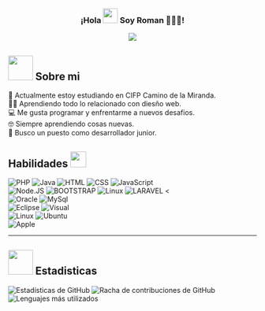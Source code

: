 <h3 align="center">¡Hola <img src = "https://raw.githubusercontent.com/MartinHeinz/MartinHeinz/master/wave.gif" width = 30px> Soy Roman 👨🏼‍💻!</h3>

  <p align="center">
  <a href="https://github.com/DenverCoder1/readme-typing-svg"><img src="https://readme-typing-svg.herokuapp.com?lines=Bienvenido+a+mi+pagina+de+GitHub;soy+estudiante+...;...+de+FP+de+Grado+Superior+de+DAW;futuro+programador+web!&center=true&width=500&height=45"></a>
</p>

<h2><picture><img src = "https://github.com/7oSkaaa/7oSkaaa/blob/main/Images/about_me.gif?raw=true" width = 50px></picture> Sobre mi </h2>
🏫 Actualmente estoy estudiando en CIFP Camino de la Miranda.<br>
🧑‍🎓 Aprendiendo todo lo relacionado con diesño web.<br>
💻 Me gusta programar y enfrentarme a nuevos desafios.<br>
🤓 Siempre aprendiendo cosas nuevas.<br>
🤔 Busco un puesto como desarrollador junior. 


<h2> Habilidades <img src = "https://media2.giphy.com/media/QssGEmpkyEOhBCb7e1/giphy.gif?cid=ecf05e47a0n3gi1bfqntqmob8g9aid1oyj2wr3ds3mg700bl&rid=giphy.gif" width = 32px> </h2>

 ![PHP](https://img.shields.io/badge/PHP-777BB4?style=for-the-badge&logo=php&logoColor=white)
 ![Java](https://img.shields.io/badge/Java-ED8B00?style=for-the-badge&logo=openjdk&logoColor=white)
  ![HTML](https://img.shields.io/badge/HTML5-E34F26?style=for-the-badge&logo=html5&logoColor=white)
   ![CSS](https://img.shields.io/badge/CSS3-1572B6?style=for-the-badge&logo=css3&logoColor=white)
    ![JavaScript](https://img.shields.io/badge/JavaScript-F7DF1E?style=for-the-badge&logo=javascript&logoColor=black) <br>
     ![Node.JS](https://img.shields.io/badge/Node.js-43853D?style=for-the-badge&logo=node.js&logoColor=white)
      ![BOOTSTRAP](https://img.shields.io/badge/Angular-DD0031?style=for-the-badge&logo=angular&logoColor=white)
      ![Linux](https://img.shields.io/badge/Bootstrap-563D7C?style=for-the-badge&logo=bootstrap&logoColor=white)
       ![LARAVEL](https://img.shields.io/badge/Laravel-FF2D20?style=for-the-badge&logo=laravel&logoColor=white) <<br>
       ![Oracle](https://img.shields.io/badge/Oracle-F80000?style=for-the-badge&logo=Oracle&logoColor=white)
       ![MySql](https://img.shields.io/badge/MySQL-005C84?style=for-the-badge&logo=mysql&logoColor=white)<br>
  ![Eclipse](https://img.shields.io/badge/Eclipse-2C2255?style=for-the-badge&logo=eclipse&logoColor=white)
   ![Visual](https://img.shields.io/badge/Visual_Studio_Code-0078D4?style=for-the-badge&logo=visual%20studio%20code&logoColor=white)<br>
       ![Linux](https://img.shields.io/badge/Linux-FCC624?style=for-the-badge&logo=linux&logoColor=black)
       ![Ubuntu](https://img.shields.io/badge/Ubuntu-E95420?style=for-the-badge&logo=ubuntu&logoColor=white)<br>
       ![Apple](https://img.shields.io/badge/Apple-MacBook_Air_M1-999999?style=for-the-badge&logo=apple&logoColor=white)
      

<hr>


<h2><picture> <img src = "https://github.com/7oSkaaa/7oSkaaa/blob/main/Images/Statistics.gif?raw=true" width = 50px>  </picture>Estadisticas</h2>
	 
![Estadísticas de GitHub](https://github-readme-stats.vercel.app/api?username=romankoc&show_icons=true&theme=dark&title_color=efdb50&locale=en)
![Racha de contribuciones de GitHub](https://github-readme-streak-stats.herokuapp.com/?user=romankoc&theme=dark)
![Lenguajes más utilizados](https://github-readme-stats.vercel.app/api/top-langs?username=romankoc&show_icons=true&theme=dark&title_color=efdb50&locale=en&layout=compact)


<!--
**RomanKoc/RomanKoc** is a ✨ _special_ ✨ repository because its `README.md` (this file) appears on your GitHub profile.

Here are some ideas to get you started:

- 🔭 I’m currently working on ...
- 🌱 I’m currently learning ...
- 👯 I’m looking to collaborate on ...
- 🤔 I’m looking for help with ...
- 💬 Ask me about ...
- 📫 How to reach me: ...
- 😄 Pronouns: ...
- ⚡ Fun fact: ...
-->
